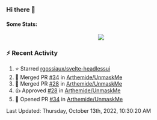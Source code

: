 ### Hi there 👋

#### Some Stats:
<p align="center">
    <img align="center" src="https://github-readme-stats.vercel.app/api?username=AyeRlS&hide=stars&count_private=true&theme=dark" />
</p>
<!--
[![Anurag's github stats](https://github-readme-stats-chi-wheat.vercel.app/api?username=AyeRlS&hide=stars&count_private=true&theme=dracula)](https://github.com/anuraghazra/github-readme-stats)
[![willianrod's wakatime stats](https://github-readme-stats.vercel.app/api/wakatime?username=Ayeris)](https://github.com/anuraghazra/github-readme-stats)
-->
<!--START_SECTION:waka-->

<!--END_SECTION:waka-->

### :zap: Recent Activity

<!--RECENT_ACTIVITY:start-->
1. ⭐ Starred [rgossiaux/svelte-headlessui](https://github.com/rgossiaux/svelte-headlessui)
2. 🎉 Merged PR [#34](https://github.com/Arthemide/UnmaskMe/pull/34) in [Arthemide/UnmaskMe](https://github.com/Arthemide/UnmaskMe)
3. 🎉 Merged PR [#28](https://github.com/Arthemide/UnmaskMe/pull/28) in [Arthemide/UnmaskMe](https://github.com/Arthemide/UnmaskMe)
4. 👍 Approved [#28](https://github.com/Arthemide/UnmaskMe/pull/28#pullrequestreview-914842324) in [Arthemide/UnmaskMe](https://github.com/Arthemide/UnmaskMe)
5. 💪 Opened PR [#34](https://github.com/Arthemide/UnmaskMe/pull/34) in [Arthemide/UnmaskMe](https://github.com/Arthemide/UnmaskMe)
<!--RECENT_ACTIVITY:end-->

<!--RECENT_ACTIVITY:last_update-->
Last Updated: Thursday, October 13th, 2022, 10:30:20 AM
<!--RECENT_ACTIVITY:last_update_end-->

<!--
**AyeRlS/AyeRlS** is a ✨ _special_ ✨ repository because its `README.md` (this file) appears on your GitHub profile.

Here are some ideas to get you started:

- 🔭 I’m currently working on ...
- 🌱 I’m currently learning ...
- 👯 I’m looking to collaborate on ...
- 🤔 I’m looking for help with ...
- 💬 Ask me about ...
- 📫 How to reach me: ...
- 😄 Pronouns: fucking hell
- ⚡ Fun fact: ...
-->
